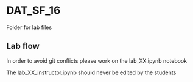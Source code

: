 # DAT_SF_16

Folder for lab files

## Lab flow

In order to avoid git conflicts please work on the lab_XX.ipynb notebook

The lab_XX_instructor.ipynb should never be edited by the students